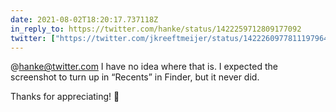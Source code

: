 ```yaml
---
date: 2021-08-02T18:20:17.737118Z
in_reply_to: https://twitter.com/hanke/status/1422259712809177092
twitter: ["https://twitter.com/jkreeftmeijer/status/1422260977811197964"]
---
```

@hanke@twitter.com I have no idea where that is. I expected the screenshot to turn up in “Recents” in Finder, but it never did.

Thanks for appreciating! 🙌 
